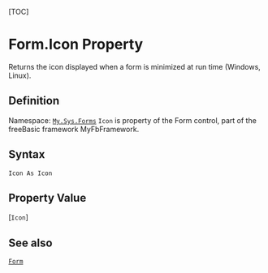 [TOC]
# Form.Icon Property
Returns the icon displayed when a form is minimized at run time (Windows, Linux).
## Definition
Namespace: [`My.Sys.Forms`](My.Sys.Forms.md)
`Icon` is property of the Form control, part of the freeBasic framework MyFbFramework.
## Syntax
```freeBasic
Icon As Icon
```
## Property Value
[`Icon`]
## See also
[`Form`](Form.md)
